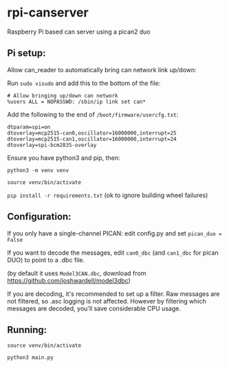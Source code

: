 # rpi-canserver
Raspberry Pi based can server using a pican2 duo


## Pi setup:

Allow can_reader to automatically bring can network link up/down:

Run `sudo visudo` and add this to the bottom of the file:
```
# Allow bringing up/down can network
%users ALL = NOPASSWD: /sbin/ip link set can*
```

Add the following to the end of `/boot/firmware/usercfg.txt`:
```
dtparam=spi=on
dtoverlay=mcp2515-can0,oscillator=16000000,interrupt=25
dtoverlay=mcp2515-can1,oscillator=16000000,interrupt=24
dtoverlay=spi-bcm2835-overlay
```

Ensure you have python3 and pip, then:

`python3 -m venv venv`

`source venv/bin/activate`

`pip install -r requirements.txt` (ok to ignore building wheel failures)

## Configuration:

If you only have a single-channel PICAN: edit config.py and set `pican_duo = False`

If you want to decode the messages, edit `can0_dbc` (and `can1_dbc` for pican DUO) to point to a .dbc file.

(by default it uses `Model3CAN.dbc`, download from https://github.com/joshwardell/model3dbc)

If you are decoding, it's recommended to set up a filter. Raw messages are not filtered, so .asc logging is not affected. 
However by filtering which messages are decoded, you'll save considerable CPU usage.

## Running:

`source venv/bin/activate`

`python3 main.py`
